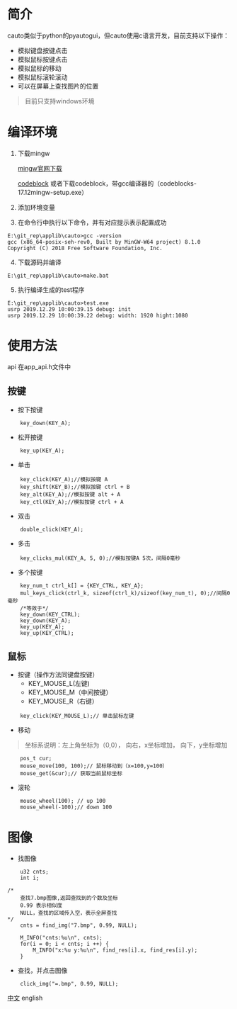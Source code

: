 # 简介

​cauto类似于python的pyautogui，但cauto使用c语言开发，目前支持以下操作：
* 模拟键盘按键点击
* 模拟鼠标按键点击
* 模拟鼠标的移动
* 模拟鼠标滚轮滚动
* 可以在屏幕上查找图片的位置

>目前只支持windows环境

# 编译环境

1. 下载mingw

   [mingw官网下载](https://sourceforge.net/projects/mingw-w64/files/latest/download)

   [codeblock](http://www.codeblocks.org/downloads/26)
或者下载codeblock，带gcc编译器的（codeblocks-17.12mingw-setup.exe）

2. 添加环境变量
3. 在命令行中执行以下命令，并有对应提示表示配置成功

```
E:\git_rep\applib\cauto>gcc -version
gcc (x86_64-posix-seh-rev0, Built by MinGW-W64 project) 8.1.0
Copyright (C) 2018 Free Software Foundation, Inc.
```

4. 下载源码并编译

```
E:\git_rep\applib\cauto>make.bat
```

5. 执行编译生成的test程序

```
E:\git_rep\applib\cauto>test.exe
usrp 2019.12.29 10:00:39.15 debug: init
usrp 2019.12.29 10:00:39.22 debug: width: 1920 hight:1080
```


# 使用方法

api 在app_api.h文件中

## 按键
* 按下按键
```
	key_down(KEY_A);
```
* 松开按键
```
	key_up(KEY_A);
```
* 单击
```
	key_click(KEY_A);//模拟按键 A
	key_shift(KEY_B);//模拟按键 ctrl + B
	key_alt(KEY_A);//模拟按键 alt + A
	key_ctl(KEY_A);//模拟按键 ctrl + A
```

* 双击
```
	double_click(KEY_A);
```
* 多击
```
	key_clicks_mul(KEY_A, 5, 0);//模拟按键A 5次，间隔0毫秒
```
* 多个按键
```
	key_num_t ctrl_k[] = {KEY_CTRL, KEY_A};
	mul_keys_click(ctrl_k, sizeof(ctrl_k)/sizeof(key_num_t), 0);//间隔0毫秒
	/*等效于*/
	key_down(KEY_CTRL);
	key_down(KEY_A);
	key_up(KEY_A);
	key_up(KEY_CTRL);
```
## 鼠标
* 按键（操作方法同键盘按键）
	* KEY_MOUSE_L(左键) 
	* KEY_MOUSE_M（中间按键） 
	* KEY_MOUSE_R（右键）

```
	key_click(KEY_MOUSE_L);// 单击鼠标左键
```
* 移动
>坐标系说明：左上角坐标为（0,0）， 向右，x坐标增加， 向下，y坐标增加
```
	pos_t cur;
	mouse_move(100, 100);// 鼠标移动到（x=100,y=100）
	mouse_get(&cur);// 获取当前鼠标坐标
```
* 滚轮
```
	mouse_wheel(100); // up 100
	mouse_wheel(-100);// down 100
```
# 图像
* 找图像
```
	u32 cnts;
	int i;

/* 
	查找7.bmp图像,返回查找到的个数及坐标
	0.99 表示相似度
	NULL，查找的区域传入空，表示全屏查找
*/
	cnts = find_img("7.bmp", 0.99, NULL);

	M_INFO("cnts:%u\n", cnts);
	for(i = 0; i < cnts; i ++) {
		M_INFO("x:%u y:%u\n", find_res[i].x, find_res[i].y);
	}
```
* 查找，并点击图像
```
	click_img("=.bmp", 0.99, NULL);
```

[中文](./hello.md)
english